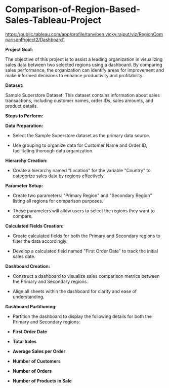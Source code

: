 # Comparison-of-Region-Based-Sales-Tableau-Project
https://public.tableau.com/app/profile/tanviben.vicky.rajput/viz/RegionComparisonProject2/Dashboard1

**Project Goal:**

The objective of this project is to assist a leading organization in visualizing sales data between two selected regions using a dashboard. By comparing sales performance, the organization can identify areas for improvement and make informed decisions to enhance productivity and profitability.

**Dataset:**

Sample Superstore Dataset: This dataset contains information about sales transactions, including customer names, order IDs, sales amounts, and product details.

**Steps to Perform:**

**Data Preparation:**

- Select the Sample Superstore dataset as the primary data source.
  
- Use grouping to organize data for Customer Name and Order ID, facilitating thorough data organization.
  
**Hierarchy Creation:**

- Create a hierarchy named "Location" for the variable "Country" to categorize sales data by regions effectively.
  
**Parameter Setup:**

- Create two parameters: "Primary Region" and "Secondary Region" listing all regions for comparison purposes.
  
- These parameters will allow users to select the regions they want to compare.
  
**Calculated Fields Creation:**

- Create calculated fields for both the Primary and Secondary regions to filter the data accordingly.
  
- Develop a calculated field named "First Order Date" to track the initial sales date.
  
**Dashboard Creation:**

- Construct a dashboard to visualize sales comparison metrics between the Primary and Secondary regions.
  
- Align all sheets within the dashboard for clarity and ease of understanding.
  
**Dashboard Partitioning:**

- Partition the dashboard to display the following details for both the Primary and Secondary regions:
  
- **First Order Date**

- **Total Sales** 

- **Average Sales per Order**

- **Number of Customers**

- **Number of Orders**

- **Number of Products in Sale**
